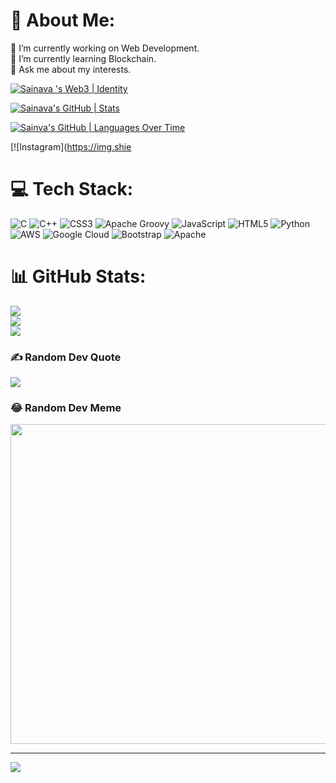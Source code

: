 # 💫 About Me:
🔭 I’m currently working on Web Development.<br>🌱 I’m currently learning Blockchain.<br>💬 Ask me about my interests.<br>

[![Sainava 's Web3 | Identity](https://stats.quine.sh/zeddkhan03/web3?theme=light)](https://quine.sh)

[![Sainava's GitHub | Stats](https://stats.quine.sh/zeddkhan03/github?theme=light)](https://quine.sh)

[![Sainva's GitHub | Languages Over Time](https://stats.quine.sh/Sainava/languages-over-time?theme=dark)](https://quine.sh)

[![Instagram](https://img.shie

# 💻 Tech Stack:
![C](https://img.shields.io/badge/c-%2300599C.svg?style=for-the-badge&logo=c&logoColor=white) ![C++](https://img.shields.io/badge/c++-%2300599C.svg?style=for-the-badge&logo=c%2B%2B&logoColor=white) ![CSS3](https://img.shields.io/badge/css3-%231572B6.svg?style=for-the-badge&logo=css3&logoColor=white) ![Apache Groovy](https://img.shields.io/badge/Apache%20Groovy-4298B8.svg?style=for-the-badge&logo=Apache+Groovy&logoColor=white) ![JavaScript](https://img.shields.io/badge/javascript-%23323330.svg?style=for-the-badge&logo=javascript&logoColor=%23F7DF1E) ![HTML5](https://img.shields.io/badge/html5-%23E34F26.svg?style=for-the-badge&logo=html5&logoColor=white) ![Python](https://img.shields.io/badge/python-3670A0?style=for-the-badge&logo=python&logoColor=ffdd54) ![AWS](https://img.shields.io/badge/AWS-%23FF9900.svg?style=for-the-badge&logo=amazon-aws&logoColor=white) ![Google Cloud](https://img.shields.io/badge/Google%20Cloud-%234285F4.svg?style=for-the-badge&logo=google-cloud&logoColor=white) ![Bootstrap](https://img.shields.io/badge/bootstrap-%23563D7C.svg?style=for-the-badge&logo=bootstrap&logoColor=white) ![Apache](https://img.shields.io/badge/apache-%23D42029.svg?style=for-the-badge&logo=apache&logoColor=white)
# 📊 GitHub Stats:
![](https://github-readme-stats.vercel.app/api?username=Sainava&theme=radical&hide_border=false&include_all_commits=false&count_private=true)<br/>
![](https://github-readme-streak-stats.herokuapp.com/?user=Sainava&theme=radical&hide_border=false)<br/>
![](https://github-readme-stats.vercel.app/api/top-langs/?username=Sainava&theme=radical&hide_border=false&include_all_commits=false&count_private=true&layout=compact)

### ✍️ Random Dev Quote
![](https://quotes-github-readme.vercel.app/api?type=horizontal&theme=radical)

### 😂 Random Dev Meme
<img src="https://random-memer.herokuapp.com/" width="512px"/>

---
[![](https://visitcount.itsvg.in/api?id=Sainava&icon=0&color=0)](https://visitcount.itsvg.in)
